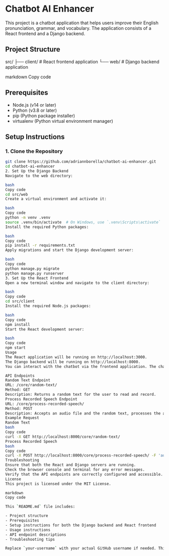 # Chatbot AI Enhancer

This project is a chatbot application that helps users improve their English pronunciation, grammar, and vocabulary. The application consists of a React frontend and a Django backend.

## Project Structure

src/
├── client/ # React frontend application
└── web/ # Django backend application

markdown
Copy code

## Prerequisites

- Node.js (v14 or later)
- Python (v3.8 or later)
- pip (Python package installer)
- virtualenv (Python virtual environment manager)

## Setup Instructions

### 1. Clone the Repository

```bash
git clone https://github.com/adriannborella/chatbot-ai-enhancer.git
cd chatbot-ai-enhancer
2. Set Up the Django Backend
Navigate to the web directory:

bash
Copy code
cd src/web
Create a virtual environment and activate it:

bash
Copy code
python -m venv .venv
source .venv/bin/activate  # On Windows, use `.venv\Scripts\activate`
Install the required Python packages:

bash
Copy code
pip install -r requirements.txt
Apply migrations and start the Django development server:

bash
Copy code
python manage.py migrate
python manage.py runserver
3. Set Up the React Frontend
Open a new terminal window and navigate to the client directory:

bash
Copy code
cd src/client
Install the required Node.js packages:

bash
Copy code
npm install
Start the React development server:

bash
Copy code
npm start
Usage
The React application will be running on http://localhost:3000.
The Django backend will be running on http://localhost:8000.
You can interact with the chatbot via the frontend application. The chatbot will use the Django backend to process audio files and provide feedback on pronunciation, grammar, and vocabulary.

API Endpoints
Random Text Endpoint
URL: /core/random-text/
Method: GET
Description: Returns a random text for the user to read and record.
Process Recorded Speech Endpoint
URL: /core/process-recorded-speech/
Method: POST
Description: Accepts an audio file and the random text, processes the audio to recognize speech, and compares it with the provided text.
Example Request
Random Text
bash
Copy code
curl -X GET http://localhost:8000/core/random-text/
Process Recorded Speech
bash
Copy code
curl -X POST http://localhost:8000/core/process-recorded-speech/ -F 'audio=@path_to_audio.wav' -F 'random_text=The quick brown fox jumps over the lazy dog.'
Troubleshooting
Ensure that both the React and Django servers are running.
Check the browser console and terminal for any error messages.
Verify that the API endpoints are correctly configured and accessible.
License
This project is licensed under the MIT License.

markdown
Copy code

This `README.md` file includes:

- Project structure
- Prerequisites
- Setup instructions for both the Django backend and React frontend
- Usage instructions
- API endpoint descriptions
- Troubleshooting tips

Replace `your-username` with your actual GitHub username if needed. This guide will help users set up and run your project locally.
